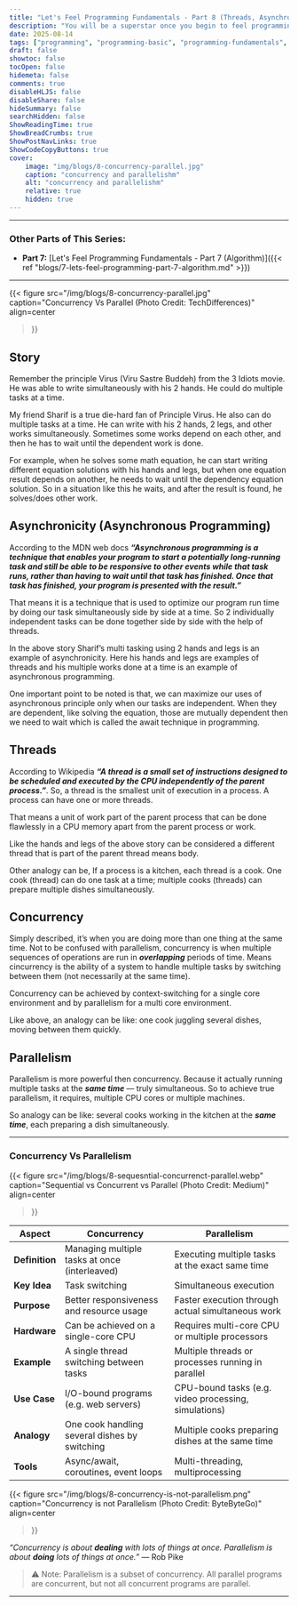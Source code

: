 ```yaml
---
title: "Let's Feel Programming Fundamentals - Part 8 (Threads, Asynchronicity, Concurrency, Parallelism)"
description: "You will be a superstar once you begin to feel programming"
date: 2025-08-14
tags: ["programming", "programming-basic", "programming-fundamentals", "threads", "asynchronicity", "concurrency", "parallelism"]
draft: false
showtoc: false
tocOpen: false
hidemeta: false
comments: true
disableHLJS: false
disableShare: false
hideSummary: false
searchHidden: false
ShowReadingTime: true
ShowBreadCrumbs: true
ShowPostNavLinks: true
ShowCodeCopyButtons: true
cover:
    image: "img/blogs/8-concurrency-parallel.jpg"
    caption: "concurrency and parallelishm"
    alt: "concurrency and parallelishm"
    relative: true
    hidden: true
---
```


---
### Other Parts of This Series:
- **Part 7:** [Let's Feel Programming Fundamentals - Part 7 (Algorithm)]({{< ref "blogs/7-lets-feel-programming-part-7-algorithm.md" >}})
---

{{< figure
    src="/img/blogs/8-concurrency-parallel.jpg"
    caption="Concurrency Vs Parallel (Photo Credit: TechDifferences)"
    align=center
>}}

## Story
Remember the principle Virus (Viru Sastre Buddeh) from the 3 Idiots movie. He was able to write simultaneously with his 2 hands. He could do multiple tasks at a time. 

My friend Sharif is a true die-hard fan of Principle Virus. He also can do multiple tasks at a time. He can write with his 2 hands, 2 legs, and other works simultaneously. Sometimes some works depend on each other, and then he has to wait until the dependent work is done. 

For example, when he solves some math equation, he can start writing different equation solutions with his hands and legs, but when one equation result depends on another, he needs to wait until the dependency equation solution. So in a situation like this he waits, and after the result is found, he solves/does other work.

## Asynchronicity (Asynchronous Programming)
According to the MDN web docs ***“Asynchronous programming is a technique that enables your program to start a potentially long-running task and still be able to be responsive to other events while that task runs, rather than having to wait until that task has finished. Once that task has finished, your program is presented with the result.”***

That means it is a technique that is used to optimize our program run time by doing our task simultaneously side by side at a time. So 2 individually independent tasks can be done together side by side with the help of threads.

In the above story Sharif’s multi tasking using 2 hands and legs is an example of asynchronicity. Here his hands and legs are examples of threads and his multiple works done at a time is an example of asynchronous programming.

One important point to be noted is that, we can maximize our uses of asynchronous principle only when our tasks are independent. When they are dependent, like solving the equation, those are mutually dependent then we need to wait which is called the await technique in programming.

## Threads
According to Wikipedia ***“A thread is a small set of instructions designed to be scheduled and executed by the CPU independently of the parent process.”***. So, a thread is the smallest unit of execution in a process. A process can have one or more threads.

That means a unit of work part of the parent process that can be done flawlessly in a CPU memory apart from the parent process or work. 

Like the hands and legs of the above story can be considered a different thread that is part of the parent thread means body.

Other analogy can be, If a process is a kitchen, each thread is a cook. One cook (thread) can do one task at a time; multiple cooks (threads) can prepare multiple dishes simultaneously.

## Concurrency
Simply described, it’s when you are doing more than one thing at the same time. Not to be confused with parallelism, concurrency is when multiple sequences of operations are run in ***overlapping*** periods of time. Means cincurrency is the ability of a system to handle multiple tasks by switching between them (not necessarily at the same time).

Concurrency can be achieved by context-switching for a single core environment and by parallelism for a multi core environment.

Like above, an analogy can be like: one cook juggling several dishes, moving between them quickly.

## Parallelism
Parallelism is more powerful then concurrency. Because it actually running multiple tasks at the ***same time*** — truly simultaneous. So to achieve true parallelism, it requires, multiple CPU cores or multiple machines.

So analogy can be like: several cooks working in the kitchen at the ***same time***, each preparing a dish simultaneously.

---

### Concurrency Vs Parallelism
{{< figure
    src="/img/blogs/8-sequesntial-concurrenct-parallel.webp"
    caption="Sequential vs Concurrent vs Parallel (Photo Credit: Medium)"
    align=center
>}}

| Aspect | Concurrency | Parallelism |
|--------|-------------|-------------|
| **Definition** | Managing multiple tasks at once (interleaved) | Executing multiple tasks at the exact same time |
| **Key Idea** | Task switching | Simultaneous execution |
| **Purpose** | Better responsiveness and resource usage | Faster execution through actual simultaneous work |
| **Hardware** | Can be achieved on a single-core CPU | Requires multi-core CPU or multiple processors |
| **Example** | A single thread switching between tasks | Multiple threads or processes running in parallel |
| **Use Case** | I/O-bound programs (e.g. web servers) | CPU-bound tasks (e.g. video processing, simulations) |
| **Analogy** | One cook handling several dishes by switching | Multiple cooks preparing dishes at the same time |
| **Tools** | Async/await, coroutines, event loops | Multi-threading, multiprocessing |

{{< figure
    src="/img/blogs/8-concurrency-is-not-parallelism.png"
    caption="Concurrency is not Parallelism (Photo Credit: ByteByteGo)"
    align=center
>}}

*“Concurrency is about **dealing** with lots of things at once. Parallelism is about **doing** lots of things at once.”* — Rob Pike

> ⚠️ Note: Parallelism is a subset of concurrency. All parallel programs are concurrent, but not all concurrent programs are parallel.
---
